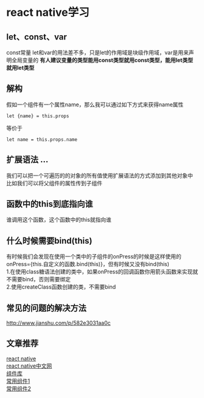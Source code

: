 # react native学习

## let、const、var
const常量
let和var的用法差不多，只是let的作用域是块级作用域，var是用来声明全局变量的
**有人建议变量的类型能用const类型就用const类型，能用let类型就用let类型**

## 解构
假如一个组件有一个属性name，那么我可以通过如下方式来获得name属性
```
let {name} = this.props
```
等价于
```
let name = this.props.name
```

## 扩展语法 ...
我们可以把一个可遍历的的对象的所有值使用扩展语法的方式添加到其他对象中</br>
比如我们可以将父组件的属性传到子组件

## 函数中的this到底指向谁
谁调用这个函数，这个函数中的this就指向谁

## 什么时候需要bind(this)
有时候我们会发现在使用一个类中的子组件的onPress的时候是这样使用的onPress={this.自定义的函数.bind(this)}，但有时候又没有bind(this)</br>
1.在使用class糖语法创建的类中，如果onPress的回调函数你用箭头函数来实现就不需要bind，否则需要绑定</br>
2.使用createClass函数创建的类，不需要bind</br>


## 常见的问题的解决方法
http://www.jianshu.com/p/582e3031aa0c


## 文章推荐
[react native](http://facebook.github.io/react-native/) </br>
[react native中文网](http://reactnative.cn/) </br>
[组件库](https://js.coach/react-native) </br>
[常用组件1](http://blog.csdn.net/chichengjunma/article/details/52920137) </br>
[常用组件2](http://www.jianshu.com/p/d9cd9a868764) </br>

